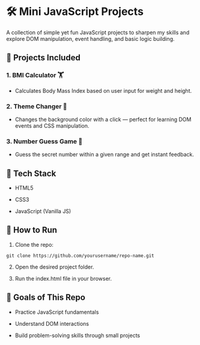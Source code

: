 # 🛠️ Mini JavaScript Projects

A collection of simple yet fun JavaScript projects to sharpen my skills and explore DOM manipulation, event handling, and basic logic building.

## 📂 Projects Included

### 1. BMI Calculator 🏋️

- Calculates Body Mass Index based on user input for weight and height.

### 2. Theme Changer 🎨

- Changes the background color with a click — perfect for learning DOM events and CSS manipulation.

### 3. Number Guess Game 🎯

- Guess the secret number within a given range and get instant feedback.

## 🚀 Tech Stack

- HTML5

- CSS3

- JavaScript (Vanilla JS)

## 📜 How to Run

1. Clone the repo:

```git clone https://github.com/yourusername/repo-name.git```


2. Open the desired project folder.

3. Run the index.html file in your browser.

## 🎯 Goals of This Repo

- Practice JavaScript fundamentals

- Understand DOM interactions

- Build problem-solving skills through small projects
